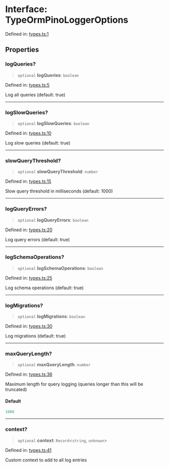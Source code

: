 # Interface: TypeOrmPinoLoggerOptions

Defined in: [types.ts:1](https://github.com/angelxmoreno/typeorm-pino-logger/blob/22a464f1ff66262ff025953343e01a61ddaa8bfc/src/types.ts#L1)

## Properties

### logQueries?

> `optional` **logQueries**: `boolean`

Defined in: [types.ts:5](https://github.com/angelxmoreno/typeorm-pino-logger/blob/22a464f1ff66262ff025953343e01a61ddaa8bfc/src/types.ts#L5)

Log all queries (default: true)

***

### logSlowQueries?

> `optional` **logSlowQueries**: `boolean`

Defined in: [types.ts:10](https://github.com/angelxmoreno/typeorm-pino-logger/blob/22a464f1ff66262ff025953343e01a61ddaa8bfc/src/types.ts#L10)

Log slow queries (default: true)

***

### slowQueryThreshold?

> `optional` **slowQueryThreshold**: `number`

Defined in: [types.ts:15](https://github.com/angelxmoreno/typeorm-pino-logger/blob/22a464f1ff66262ff025953343e01a61ddaa8bfc/src/types.ts#L15)

Slow query threshold in milliseconds (default: 1000)

***

### logQueryErrors?

> `optional` **logQueryErrors**: `boolean`

Defined in: [types.ts:20](https://github.com/angelxmoreno/typeorm-pino-logger/blob/22a464f1ff66262ff025953343e01a61ddaa8bfc/src/types.ts#L20)

Log query errors (default: true)

***

### logSchemaOperations?

> `optional` **logSchemaOperations**: `boolean`

Defined in: [types.ts:25](https://github.com/angelxmoreno/typeorm-pino-logger/blob/22a464f1ff66262ff025953343e01a61ddaa8bfc/src/types.ts#L25)

Log schema operations (default: true)

***

### logMigrations?

> `optional` **logMigrations**: `boolean`

Defined in: [types.ts:30](https://github.com/angelxmoreno/typeorm-pino-logger/blob/22a464f1ff66262ff025953343e01a61ddaa8bfc/src/types.ts#L30)

Log migrations (default: true)

***

### maxQueryLength?

> `optional` **maxQueryLength**: `number`

Defined in: [types.ts:36](https://github.com/angelxmoreno/typeorm-pino-logger/blob/22a464f1ff66262ff025953343e01a61ddaa8bfc/src/types.ts#L36)

Maximum length for query logging (queries longer than this will be truncated)

#### Default

```ts
1000
```

***

### context?

> `optional` **context**: `Record`\<`string`, `unknown`\>

Defined in: [types.ts:41](https://github.com/angelxmoreno/typeorm-pino-logger/blob/22a464f1ff66262ff025953343e01a61ddaa8bfc/src/types.ts#L41)

Custom context to add to all log entries

